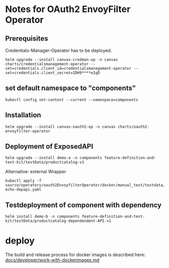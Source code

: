 # Notes for OAuth2 EnvoyFilter Operator

## Prerequisites

Credentials-Manager-Operator has to be deployed.

```
helm upgrade --install canvas-credman-op -n canvas charts/credentialsmanagement-operator --set=credentials.client_id=credentialsmanagement-operator --set=credentials.client_secret=IDH9****eIqD
```


## set default namespace to "components"

```
kubectl config set-context --current --namespace=components
```



## Installation

```
helm upgrade --install canvas-oauth2-op -n canvas charts/oauth2-envoyfilter-operator
```


## Deployment of ExposedAPI

```
helm upgrade --install demo-a -n components feature-definition-and-test-kit/testData/productcatalog-v1
```

Alternative: external Wrapper

```
kubectl apply -f source/operators/oauth2EnvoyfilterOperator/docker/manual_test/testdata/yamls/externalapi-echo-depapi.yaml
```


## Testdeployment of component with dependency

```
helm install demo-b -n components feature-definition-and-test-kit/testData/productcatalog-dependendent-API-v1
```


# deploy

The build and release process for docker images is described here:
[docs/developer/work-with-dockerimages.md](../../../../docs/developer/work-with-dockerimages.md)

